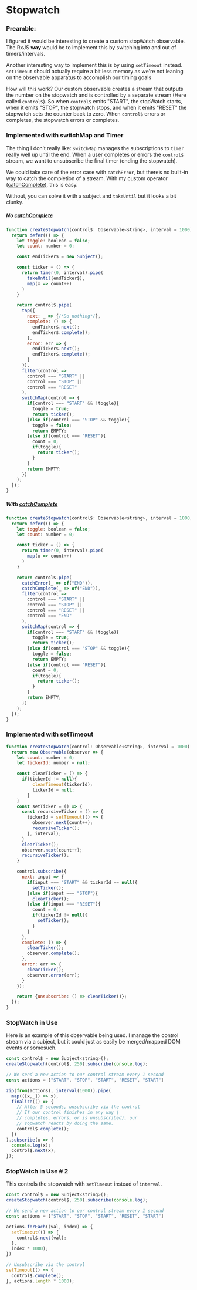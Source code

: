 # Stopwatch

### Preamble:

I figured it would be interesting to create a custom stopWatch observable. The RxJS **way** would be to implement this by switching into and out of timers/intervals.

Another interesting way to implement this is by using `setTimeout` instead. `setTimeout` should actually require a bit less memory as we're not leaning on the observable apparatus to accomplish our timing goals

How will this work? Our custom observable creates a stream that outputs the number on the stopwatch and is controlled by a separate stream (Here called `control$`). So when `control$` emits "START", the stopWatch starts, when it emits "STOP", the stopwatch stops, and when it emits "RESET" the stopwatch sets the counter back to zero. When `control$` errors or completes, the stopwatch errors or completes.

### Implemented with switchMap and Timer

The thing I don’t really like: `switchMap` manages the subscriptions to `timer` really well up until the end. When a user completes or errors the `control$` stream, we want to unsubscribe the final timer (ending the stopwatch).

We could take care of the error case with `catchError`, but there’s no built-in way to catch the completion of a stream. With my custom operator ([catchComplete](catchComplete.md)), this is easy. 

Without, you can solve it with a subject and `takeUntil` but it looks a bit clunky.

##### No [catchComplete](catchComplete.md)

```JavaScript
function createStopwatch(control$: Observable<string>, interval = 1000): Observable<number>{
  return defer(() => {
    let toggle: boolean = false;
    let count: number = 0;

    const endTicker$ = new Subject();

    const ticker = () => {
      return timer(0, interval).pipe(
        takeUntil(endTicker$),
        map(x => count++)
      )
    }

    return control$.pipe(
      tap({
        next: _ => {/*Do nothing*/},
        complete: () => {
          endTicker$.next();
          endTicker$.complete();
        },
        error: err => {
          endTicker$.next();
          endTicker$.complete();
        }
      }),
      filter(control => 
        control === "START" ||
        control === "STOP" ||
        control === "RESET"
      ),
      switchMap(control => {
        if(control === "START" && !toggle){
          toggle = true;
          return ticker();
        }else if(control === "STOP" && toggle){
          toggle = false;
          return EMPTY;
        }else if(control === "RESET"){
          count = 0;
          if(toggle){
            return ticker();
          }
        }
        return EMPTY;
      })
    );
  });
}
```

##### With [catchComplete](catchComplete.md)

```JavaScript
function createStopwatch(control$: Observable<string>, interval = 1000): Observable<number>{
  return defer(() => {
    let toggle: boolean = false;
    let count: number = 0;

    const ticker = () => {
      return timer(0, interval).pipe(
        map(x => count++)
      )
    }

    return control$.pipe(
      catchError(_ => of("END")),
      catchComplete(_ => of("END")),
      filter(control => 
        control === "START" ||
        control === "STOP" ||
        control === "RESET" ||
        control === "END"
      ),
      switchMap(control => {
        if(control === "START" && !toggle){
          toggle = true;
          return ticker();
        }else if(control === "STOP" && toggle){
          toggle = false;
          return EMPTY;
        }else if(control === "RESET"){
          count = 0;
          if(toggle){
            return ticker();
          }
        }
        return EMPTY;
      })
    );
  });
}
```

### Implemented with setTimeout

```JavaScript
function createStopwatch(control: Observable<string>, interval = 1000): Observable<number> {
  return new Observable(observer => {
    let count: number = 0;
    let tickerId: number = null;

    const clearTicker = () => {
      if(tickerId != null){
          clearTimeout(tickerId);
          tickerId = null;
        }
    }
    const setTicker = () => {
      const recursiveTicker = () => {
        tickerId = setTimeout(() => {
          observer.next(count++);
          recursiveTicker();
        }, interval);
      }
      clearTicker();
      observer.next(count++);
      recursiveTicker();
    }

    control.subscribe({
      next: input => {
        if(input === "START" && tickerId == null){
          setTicker();
        }else if(input === "STOP"){
          clearTicker();
        }else if(input === "RESET"){
          count = 0;
          if(tickerId != null){
            setTicker();
          }
        }
      },
      complete: () => {
        clearTicker();
        observer.complete();
      },
      error: err => {
        clearTicker();
        observer.error(err);
      }
    });

    return {unsubscribe: () => clearTicker()};
  });
}
```    
    
### StopWatch in Use

Here is an example of this observable being used. I manage the control stream via a subject, but it could just as easily be merged/mapped DOM events or somesuch. 

```JavaScript
const control$ = new Subject<string>();
createStopwatch(control$, 250).subscribe(console.log);

// We send a new action to our control stream every 1 second
const actions = ["START", "STOP", "START", "RESET", "START"]

zip(from(actions), interval(1000)).pipe(
  map(([x,_]) => x),
  finalize(() => {
    // After 5 seconds, unsubscribe via the control
    // If our control finishes in any way (
    // completes, errors, or is unsubscribed), our
    // sopwatch reacts by doing the same.
    control$.complete();
  })
).subscribe(x => {
  console.log(x);
  control$.next(x);
});
```

### StopWatch in Use # 2

This controls the stopwatch with `setTimeout` instead of `interval`.

```JavaScript
const control$ = new Subject<string>();
createStopwatch(control$, 250).subscribe(console.log);

// We send a new action to our control stream every 1 second
const actions = ["START", "STOP", "START", "RESET", "START"]

actions.forEach((val, index) => {
  setTimeout(() => {
    control$.next(val);
  },
  index * 1000);
})

// Unsubscribe via the control
setTimeout(() => {
  control$.complete();
}, actions.length * 1000);
```
